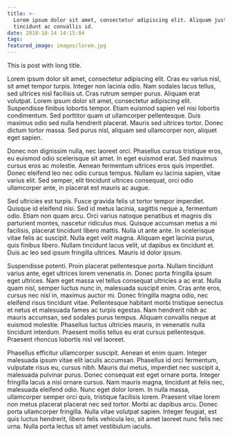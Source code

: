 ```yaml
---
title: >-
  Lorem ipsum dolor sit amet, consectetur adipiscing elit. Aliquam justo turpis,
  tincidunt ac convallis id.
date: 2018-10-14 14:15:04
tags:
featured_image: images/lorem.jpg
---
```


This is post with long title.
<!-- more -->

Lorem ipsum dolor sit amet, consectetur adipiscing elit. Cras eu varius nisl, sit amet tempor turpis. Integer non lacinia odio. Nam sodales lacus tellus, sed ultrices nisl facilisis ut. Cras rutrum semper purus. Aliquam erat volutpat. Lorem ipsum dolor sit amet, consectetur adipiscing elit. Suspendisse finibus lobortis tempor. Etiam euismod sapien vel nisi lobortis condimentum. Sed porttitor quam ut ullamcorper pellentesque. Duis maximus odio sed nulla hendrerit placerat. Mauris sed ultrices tortor. Donec dictum tortor massa. Sed purus nisl, aliquam sed ullamcorper non, aliquet eget sapien.

Donec non dignissim nulla, nec laoreet orci. Phasellus cursus tristique eros, eu euismod odio scelerisque sit amet. In eget euismod erat. Sed maximus cursus eros ac molestie. Aenean fermentum ultrices eros quis imperdiet. Donec eleifend leo nec odio cursus tempus. Nullam eu lacinia sapien, vitae varius elit. Sed semper, elit tincidunt ultrices consequat, orci odio ullamcorper ante, in placerat est mauris ac augue.

Sed ultricies est turpis. Fusce gravida felis ut tortor tempor imperdiet. Quisque id eleifend nisi. Sed id metus lacinia, sagittis neque a, fermentum odio. Etiam non quam arcu. Orci varius natoque penatibus et magnis dis parturient montes, nascetur ridiculus mus. Quisque accumsan metus a mi facilisis, placerat tincidunt libero mattis. Nulla ut ante ante. In scelerisque vitae felis ac suscipit. Nulla eget velit magna. Aliquam eget lacinia purus, quis finibus libero. Nullam tincidunt lacus velit, ut dapibus ex tincidunt et. Duis ac leo sed ipsum fringilla ultrices. Mauris id dolor ipsum.

Suspendisse potenti. Proin placerat pellentesque porta. Nullam tincidunt varius ante, eget ultrices lorem venenatis in. Donec porta fringilla ipsum eget ultrices. Nam eget massa vel tellus consequat ultricies a ac erat. Nulla quam nisl, semper luctus nunc in, malesuada suscipit enim. Cras ante eros, cursus nec nisl in, maximus auctor mi. Donec fringilla magna odio, nec eleifend risus tincidunt vitae. Pellentesque habitant morbi tristique senectus et netus et malesuada fames ac turpis egestas. Nam hendrerit nibh ac mauris accumsan, sed sodales purus tempus. Aliquam convallis neque at euismod molestie. Phasellus luctus ultricies mauris, in venenatis nulla tincidunt interdum. Praesent mollis tellus eu erat cursus pellentesque. Praesent rhoncus lobortis nisl vel laoreet.

Phasellus efficitur ullamcorper suscipit. Aenean et enim quam. Integer malesuada ipsum vitae elit iaculis accumsan. Phasellus id orci fermentum, vulputate risus eu, cursus nibh. Mauris dui metus, imperdiet nec suscipit a, malesuada pulvinar purus. Donec consequat est eget ornare porta. Integer fringilla lacus a nisi ornare cursus. Nam mauris magna, tincidunt at felis nec, malesuada eleifend odio. Nunc eget dolor lorem. In nulla massa, ullamcorper semper orci quis, tristique facilisis lorem. Praesent vitae lorem non metus placerat placerat nec sed tortor. Morbi ac dapibus arcu. Donec porta ullamcorper fringilla. Nulla vitae volutpat sapien. Integer feugiat, est quis luctus hendrerit, libero felis vehicula leo, sit amet laoreet nunc felis nec urna. Nulla porta lectus sit amet vestibulum iaculis.